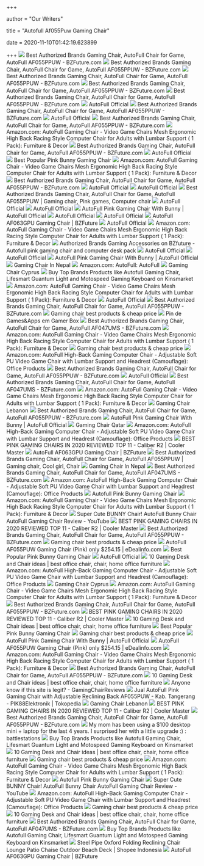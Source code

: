 +++
        
author = "Our Writers"
        
title = "Autofull Af055Puw Gaming Chair"
        
date = 2020-11-10T01:42:19.623899
        
+++
[ ![](https://file-cdn.bzfuture.com/physical/20190823171816.jpg)](https://file-cdn.bzfuture.com/physical/20190823171816.jpg) Best Authorized Brands Gaming Chair, AutoFull Chair for Game, AutoFull  AF055PPUW - BZFuture.com
[ ![](https://file-cdn.bzfuture.com/physical/20190823171849_thumb_big.jpg)](https://file-cdn.bzfuture.com/physical/20190823171849_thumb_big.jpg) Best Authorized Brands Gaming Chair, AutoFull Chair for Game, AutoFull  AF055PPUW - BZFuture.com
[ ![](https://file-cdn.bzfuture.com/physical/20190823171843_thumb_big.jpg)](https://file-cdn.bzfuture.com/physical/20190823171843_thumb_big.jpg) Best Authorized Brands Gaming Chair, AutoFull Chair for Game, AutoFull  AF055PPUW - BZFuture.com
[ ![](https://file-cdn.bzfuture.com/physical/20190823171858_thumb_big.jpg)](https://file-cdn.bzfuture.com/physical/20190823171858_thumb_big.jpg) Best Authorized Brands Gaming Chair, AutoFull Chair for Game, AutoFull  AF055PPUW - BZFuture.com
[ ![](https://m.media-amazon.com/images/S/aplus-seller-content-images-us-east-1/ATVPDKIKX0DER/A394PY87M173JB/900ac157-fec6-49a8-b34d-3e9032d8a83d._CR0,0,300,300_PT0_SX300__.jpg)](https://m.media-amazon.com/images/S/aplus-seller-content-images-us-east-1/ATVPDKIKX0DER/A394PY87M173JB/900ac157-fec6-49a8-b34d-3e9032d8a83d._CR0,0,300,300_PT0_SX300__.jpg) Best Authorized Brands Gaming Chair, AutoFull Chair for Game, AutoFull  AF055PPUW - BZFuture.com
[ ![](https://cdn.shopify.com/s/files/1/0303/9805/4531/products/3_1024x1024.jpg?v=1590117285)](https://cdn.shopify.com/s/files/1/0303/9805/4531/products/3_1024x1024.jpg?v=1590117285) AutoFull Official
[ ![](https://file-cdn.bzfuture.com/physical/20190823171853_thumb_big.jpg)](https://file-cdn.bzfuture.com/physical/20190823171853_thumb_big.jpg) Best Authorized Brands Gaming Chair, AutoFull Chair for Game, AutoFull  AF055PPUW - BZFuture.com
[ ![](https://cdn.shopify.com/s/files/1/0303/9805/4531/products/567042f830a15bcefdc659371169a57e_1024x1024.jpg?v=1582972038)](https://cdn.shopify.com/s/files/1/0303/9805/4531/products/567042f830a15bcefdc659371169a57e_1024x1024.jpg?v=1582972038) AutoFull Official
[ ![](https://m.media-amazon.com/images/S/aplus-seller-content-images-us-east-1/ATVPDKIKX0DER/A394PY87M173JB/a1715a82-433e-4373-8973-11e192d14453._CR0,0,970,600_PT0_SX970__.jpg)](https://m.media-amazon.com/images/S/aplus-seller-content-images-us-east-1/ATVPDKIKX0DER/A394PY87M173JB/a1715a82-433e-4373-8973-11e192d14453._CR0,0,970,600_PT0_SX970__.jpg) Best Authorized Brands Gaming Chair, AutoFull Chair for Game, AutoFull  AF055PPUW - BZFuture.com
[ ![](https://images-na.ssl-images-amazon.com/images/I/61RMuuhOwTL._AC_SX679_.jpg)](https://images-na.ssl-images-amazon.com/images/I/61RMuuhOwTL._AC_SX679_.jpg) Amazon.com: AutoFull Gaming Chair - Video Game Chairs Mesh Ergonomic High  Back Racing Style Computer Chair for Adults with Lumbar Support ( 1 Pack):  Furniture & Decor
[ ![](https://file-cdn.bzfuture.com/physical/20190823171825_thumb_big.jpg)](https://file-cdn.bzfuture.com/physical/20190823171825_thumb_big.jpg) Best Authorized Brands Gaming Chair, AutoFull Chair for Game, AutoFull  AF055PPUW - BZFuture.com
[ ![](https://cdn.shopify.com/s/files/1/0303/9805/4531/products/4_1024x1024.jpg?v=1590117308)](https://cdn.shopify.com/s/files/1/0303/9805/4531/products/4_1024x1024.jpg?v=1590117308) AutoFull Official
[ ![](https://www.appclonescript.com/wp-content/uploads/2020/06/pink-bunny-gaming-chair-1280x720.jpg)](https://www.appclonescript.com/wp-content/uploads/2020/06/pink-bunny-gaming-chair-1280x720.jpg) Best Popular Pink Bunny Gaming Chair
[ ![](https://m.media-amazon.com/images/I/51jjdH3L0TL._AC_SS350_.jpg)](https://m.media-amazon.com/images/I/51jjdH3L0TL._AC_SS350_.jpg) Amazon.com: AutoFull Gaming Chair - Video Game Chairs Mesh Ergonomic High  Back Racing Style Computer Chair for Adults with Lumbar Support ( 1 Pack):  Furniture & Decor
[ ![](https://file-cdn.bzfuture.com/comment/a6bae26ccab38ffe051eab098d92896e407bc6a5bbe8b22fbe8da36379d90eef.png)](https://file-cdn.bzfuture.com/comment/a6bae26ccab38ffe051eab098d92896e407bc6a5bbe8b22fbe8da36379d90eef.png) Best Authorized Brands Gaming Chair, AutoFull Chair for Game, AutoFull  AF055PPUW - BZFuture.com
[ ![](https://cdn.shopify.com/s/files/1/0303/9805/4531/files/02_722436ef-73e1-432e-9fad-6139fcd83a16_1440x640.jpg?v=1600911554)](https://cdn.shopify.com/s/files/1/0303/9805/4531/files/02_722436ef-73e1-432e-9fad-6139fcd83a16_1440x640.jpg?v=1600911554) AutoFull Official
[ ![](https://cdn.shopify.com/s/files/1/0303/9805/4531/products/5_1024x1024.jpg?v=1590117296)](https://cdn.shopify.com/s/files/1/0303/9805/4531/products/5_1024x1024.jpg?v=1590117296) AutoFull Official
[ ![](https://i.pinimg.com/originals/19/bf/a0/19bfa0eb57e38c19c4df79f0302adb8a.png)](https://i.pinimg.com/originals/19/bf/a0/19bfa0eb57e38c19c4df79f0302adb8a.png) Best Authorized Brands Gaming Chair, AutoFull Chair for Game, AutoFull  AF055PPUW | Gaming chair, Pink games, Computer chair
[ ![](https://cdn.shopify.com/s/files/1/0303/9805/4531/files/1_26ee7946-de7f-4550-8b08-19850094a08c_1080x608.jpg?v=1590055277)](https://cdn.shopify.com/s/files/1/0303/9805/4531/files/1_26ee7946-de7f-4550-8b08-19850094a08c_1080x608.jpg?v=1590055277) AutoFull Official
[ ![](https://cdn.shopify.com/s/files/1/0303/9805/4531/files/1440-640_1400x640.jpg?v=1604806335)](https://cdn.shopify.com/s/files/1/0303/9805/4531/files/1440-640_1400x640.jpg?v=1604806335) AutoFull Official
[ ![](https://cdn.shopify.com/s/files/1/0303/9805/4531/products/05530off_grande.jpg?v=1604538910)](https://cdn.shopify.com/s/files/1/0303/9805/4531/products/05530off_grande.jpg?v=1604538910) AutoFull Pink Gaming Chair With Bunny | AutoFull Official
[ ![](https://cdn.shopify.com/s/files/1/0303/9805/4531/products/068_11_600x600.jpg?v=1599636932)](https://cdn.shopify.com/s/files/1/0303/9805/4531/products/068_11_600x600.jpg?v=1599636932) AutoFull Official
[ ![](https://cdn.shopify.com/s/files/1/0303/9805/4531/products/PRO_6d2f0fc2-2a94-4f3e-8dd3-54da03d06734_600x600.jpg?v=1604379091)](https://cdn.shopify.com/s/files/1/0303/9805/4531/products/PRO_6d2f0fc2-2a94-4f3e-8dd3-54da03d06734_600x600.jpg?v=1604379091) AutoFull Official
[ ![](https://file-cdn.bzfuture.com/physical/20190822143543_thumb_big.jpg)](https://file-cdn.bzfuture.com/physical/20190822143543_thumb_big.jpg) AutoFull AF063GPU Gaming Chair | BZFuture
[ ![](https://cdn.shopify.com/s/files/1/0303/9805/4531/products/1_ed81a4e4-d4ff-4f9e-ba13-e870a34b3bd1_600x600.jpg?v=1600138953)](https://cdn.shopify.com/s/files/1/0303/9805/4531/products/1_ed81a4e4-d4ff-4f9e-ba13-e870a34b3bd1_600x600.jpg?v=1600138953) AutoFull Official
[ ![](https://images-na.ssl-images-amazon.com/images/I/61Qk0VJO9eL._AC_UL320_SR214,320_.jpg)](https://images-na.ssl-images-amazon.com/images/I/61Qk0VJO9eL._AC_UL320_SR214,320_.jpg) Amazon.com: AutoFull Gaming Chair - Video Game Chairs Mesh Ergonomic High  Back Racing Style Computer Chair for Adults with Lumbar Support ( 1 Pack):  Furniture & Decor
[ ![](https://file-cdn.bzfuture.com/physical/de2633eb0f0bf26876845e1c8b861726_thumb_big.jpg)](https://file-cdn.bzfuture.com/physical/de2633eb0f0bf26876845e1c8b861726_thumb_big.jpg) Authorized Brands Gaming Accessories on BZfuture - Autofull pink gaming  chair and computer desk pack
[ ![](https://cdn.shopify.com/s/files/1/0303/9805/4531/files/LOGO_CMYK-2-23_225x200.png?v=1589525590)](https://cdn.shopify.com/s/files/1/0303/9805/4531/files/LOGO_CMYK-2-23_225x200.png?v=1589525590) AutoFull Official
[ ![](https://cdn.shopify.com/s/files/1/0303/9805/4531/files/902_11-new_1138x640.jpg?v=1604392748)](https://cdn.shopify.com/s/files/1/0303/9805/4531/files/902_11-new_1138x640.jpg?v=1604392748) AutoFull Official
[ ![](https://cdn.shopifycdn.net/s/files/1/0303/9805/4531/files/055_6ebcc9b9-319b-4cb6-81a2-90862a19e5ea.jpg?v=1600161289)](https://cdn.shopifycdn.net/s/files/1/0303/9805/4531/files/055_6ebcc9b9-319b-4cb6-81a2-90862a19e5ea.jpg?v=1600161289) AutoFull Pink Gaming Chair With Bunny | AutoFull Official
[ ![](https://cdn.ktm2day.com/wp-content/uploads/2019/03/Fantech-Gaming-Chair-Nepal.jpg)](https://cdn.ktm2day.com/wp-content/uploads/2019/03/Fantech-Gaming-Chair-Nepal.jpg) Gaming Chair In Nepal
[ ![](https://m.media-amazon.com/images/I/71K+ikjn0eL.jpg)](https://m.media-amazon.com/images/I/71K+ikjn0eL.jpg) Amazon.com: AutoFull: AutoFull
[ ![](https://bestbuycyprus.com/109389-large_default/gaming-chairs-cougar-fusion-gaming-chair.jpg)](https://bestbuycyprus.com/109389-large_default/gaming-chairs-cougar-fusion-gaming-chair.jpg) Gaming Chair Cyprus
[ ![](https://bossfile-cdn.mediamz.com/39/product/085e4acc4cbd8991858534c65e39e480_thumb.jpg)](https://bossfile-cdn.mediamz.com/39/product/085e4acc4cbd8991858534c65e39e480_thumb.jpg) Buy Top Brands Products like Autofull Gaming Chair, Lifesmart Guantum Light  and Motospeed Gaming Keyboard on Kinsmarket
[ ![](https://images-na.ssl-images-amazon.com/images/I/61MJ%2BseCMKL._AC_UL160_SR160,160_.jpg)](https://images-na.ssl-images-amazon.com/images/I/61MJ%2BseCMKL._AC_UL160_SR160,160_.jpg) Amazon.com: AutoFull Gaming Chair - Video Game Chairs Mesh Ergonomic High  Back Racing Style Computer Chair for Adults with Lumbar Support ( 1 Pack):  Furniture & Decor
[ ![](https://cdn.shopify.com/s/files/1/0303/9805/4531/files/063_411c24a3-1780-4dc6-9689-201879207b8b_1138x640.jpg?v=1603289722)](https://cdn.shopify.com/s/files/1/0303/9805/4531/files/063_411c24a3-1780-4dc6-9689-201879207b8b_1138x640.jpg?v=1603289722) AutoFull Official
[ ![](https://m.media-amazon.com/images/S/aplus-seller-content-images-us-east-1/ATVPDKIKX0DER/A394PY87M173JB/18a6f5d3-fba2-429e-9327-9b29a0e1d33b._CR0,0,300,300_PT0_SX300__.jpg)](https://m.media-amazon.com/images/S/aplus-seller-content-images-us-east-1/ATVPDKIKX0DER/A394PY87M173JB/18a6f5d3-fba2-429e-9327-9b29a0e1d33b._CR0,0,300,300_PT0_SX300__.jpg) Best Authorized Brands Gaming Chair, AutoFull Chair for Game, AutoFull  AF055PPUW - BZFuture.com
[ ![](https://1.bp.blogspot.com/-jflPPAIUjVo/Xo1EKqh_-wI/AAAAAAAAAA0/GGu9AAdWuvM7WrhyUAVlhocjR7_NnaLdgCLcBGAsYHQ/s1600/51C4qW%252BT0OL._AC_SY700_FMwebp_.webp)](https://1.bp.blogspot.com/-jflPPAIUjVo/Xo1EKqh_-wI/AAAAAAAAAA0/GGu9AAdWuvM7WrhyUAVlhocjR7_NnaLdgCLcBGAsYHQ/s1600/51C4qW%252BT0OL._AC_SY700_FMwebp_.webp) Gaming chair best products & cheap price
[ ![](https://i.pinimg.com/originals/70/11/1b/70111b0ac3f8c8f7bfa330c317c58c21.png)](https://i.pinimg.com/originals/70/11/1b/70111b0ac3f8c8f7bfa330c317c58c21.png) Pin de Games&Apps em Gamer Box
[ ![](https://file-cdn.bzfuture.com/physical/20190822144153_thumb_big.jpg)](https://file-cdn.bzfuture.com/physical/20190822144153_thumb_big.jpg) Best Authorized Brands Gaming Chair, AutoFull Chair for Game, AutoFull  AF047UMS - BZFuture.com
[ ![](https://m.media-amazon.com/images/S/aplus-seller-content-images-us-east-1/ATVPDKIKX0DER/A394PY87M173JB/f0142c78-a5bc-4587-b076-e2ecbd552445._CR0,0,300,300_PT0_SX300__.jpg)](https://m.media-amazon.com/images/S/aplus-seller-content-images-us-east-1/ATVPDKIKX0DER/A394PY87M173JB/f0142c78-a5bc-4587-b076-e2ecbd552445._CR0,0,300,300_PT0_SX300__.jpg) Amazon.com: AutoFull Gaming Chair - Video Game Chairs Mesh Ergonomic High  Back Racing Style Computer Chair for Adults with Lumbar Support ( 1 Pack):  Furniture & Decor
[ ![](https://1.bp.blogspot.com/-KWYB7v1M0j4/Xo1Rm5D473I/AAAAAAAAACM/b4hQOLUi_VYfj0VNt0MOfasuFjyvL-Q1gCLcBGAsYHQ/s1600/61Bu2%252Bunt9L._SL1500_.jpg)](https://1.bp.blogspot.com/-KWYB7v1M0j4/Xo1Rm5D473I/AAAAAAAAACM/b4hQOLUi_VYfj0VNt0MOfasuFjyvL-Q1gCLcBGAsYHQ/s1600/61Bu2%252Bunt9L._SL1500_.jpg) Gaming chair best products & cheap price
[ ![](https://images-na.ssl-images-amazon.com/images/I/61epVyET0dL._AC_SX679_.jpg)](https://images-na.ssl-images-amazon.com/images/I/61epVyET0dL._AC_SX679_.jpg) Amazon.com: AutoFull High-Back Gaming Computer Chair - Adjustable Soft PU  Video Game Chair with Lumbar Support and Headrest (Camouflage): Office  Products
[ ![](https://m.media-amazon.com/images/S/aplus-seller-content-images-us-east-1/ATVPDKIKX0DER/A394PY87M173JB/b51feeea-cb99-4bff-be3f-3af560fcddce._CR0,0,300,300_PT0_SX300__.jpg)](https://m.media-amazon.com/images/S/aplus-seller-content-images-us-east-1/ATVPDKIKX0DER/A394PY87M173JB/b51feeea-cb99-4bff-be3f-3af560fcddce._CR0,0,300,300_PT0_SX300__.jpg) Best Authorized Brands Gaming Chair, AutoFull Chair for Game, AutoFull  AF055PPUW - BZFuture.com
[ ![](https://cdn.shopify.com/s/files/1/0303/9805/4531/files/055_30off_1138x640.jpg?v=1604538862)](https://cdn.shopify.com/s/files/1/0303/9805/4531/files/055_30off_1138x640.jpg?v=1604538862) AutoFull Official
[ ![](https://file-cdn.bzfuture.com/physical/20190822144200_thumb_big.jpg)](https://file-cdn.bzfuture.com/physical/20190822144200_thumb_big.jpg) Best Authorized Brands Gaming Chair, AutoFull Chair for Game, AutoFull  AF047UMS - BZFuture.com
[ ![](https://m.media-amazon.com/images/I/71iv6eyHfYL._AC_UL400_.jpg)](https://m.media-amazon.com/images/I/71iv6eyHfYL._AC_UL400_.jpg) Amazon.com: AutoFull Gaming Chair - Video Game Chairs Mesh Ergonomic High  Back Racing Style Computer Chair for Adults with Lumbar Support ( 1 Pack):  Furniture & Decor
[ ![](https://file-cdn.bzfuture.com/physical/20190910105304.jpg)](https://file-cdn.bzfuture.com/physical/20190910105304.jpg) Gaming Chair Lebanon
[ ![](https://file-cdn.bzfuture.com/news/1e096307b24d60b2ab46199d99f3fdf8.jpg)](https://file-cdn.bzfuture.com/news/1e096307b24d60b2ab46199d99f3fdf8.jpg) Best Authorized Brands Gaming Chair, AutoFull Chair for Game, AutoFull  AF055PPUW - BZFuture.com
[ ![](https://cdn.shopify.com/s/files/1/0303/9805/4531/products/055_9191a4f4-f076-4d74-b4ee-c8f7fc73bdbc_1024x1024.jpg?v=1603596829)](https://cdn.shopify.com/s/files/1/0303/9805/4531/products/055_9191a4f4-f076-4d74-b4ee-c8f7fc73bdbc_1024x1024.jpg?v=1603596829) AutoFull Pink Gaming Chair With Bunny | AutoFull Official
[ ![](https://www.ubuy.qa/productimg/?image=aHR0cHM6Ly9tLm1lZGlhLWFtYXpvbi5jb20vaW1hZ2VzL0kvNjE5c1dGc1hKK0wuX0FDX1VTMjE4Xy5qcGc.jpg)](https://www.ubuy.qa/productimg/?image=aHR0cHM6Ly9tLm1lZGlhLWFtYXpvbi5jb20vaW1hZ2VzL0kvNjE5c1dGc1hKK0wuX0FDX1VTMjE4Xy5qcGc.jpg) Gaming Chair Qatar
[ ![](https://m.media-amazon.com/images/S/aplus-seller-content-images-us-east-1/ATVPDKIKX0DER/A394PY87M173JB/7616e59b-fc41-45e6-9da0-fbc54aa14849._CR0,0,970,600_PT0_SX970__.jpg)](https://m.media-amazon.com/images/S/aplus-seller-content-images-us-east-1/ATVPDKIKX0DER/A394PY87M173JB/7616e59b-fc41-45e6-9da0-fbc54aa14849._CR0,0,970,600_PT0_SX970__.jpg) Amazon.com: AutoFull High-Back Gaming Computer Chair - Adjustable Soft PU  Video Game Chair with Lumbar Support and Headrest (Camouflage): Office  Products
[ ![](https://uploads.dxracer.com/Item/2cbe33a2-d604-42f7-9855-72b2c61ac72e/Title/404316626377.jpg.956.jpg)](https://uploads.dxracer.com/Item/2cbe33a2-d604-42f7-9855-72b2c61ac72e/Title/404316626377.jpg.956.jpg) BEST PINK GAMING CHAIRS IN 2020 REVIEWED TOP 11 - Caliber R2 | Cooler Master
[ ![](https://file-cdn.bzfuture.com/physical/20190822143526_thumb_big.jpg)](https://file-cdn.bzfuture.com/physical/20190822143526_thumb_big.jpg) AutoFull AF063GPU Gaming Chair | BZFuture
[ ![](https://i.pinimg.com/originals/cd/2c/b0/cd2cb0f517a0c1b6508b793fb4f0e73f.jpg)](https://i.pinimg.com/originals/cd/2c/b0/cd2cb0f517a0c1b6508b793fb4f0e73f.jpg) Best Authorized Brands Gaming Chair, AutoFull Chair for Game, AutoFull  AF055PPUW | Gaming chair, Cool girl, Chair
[ ![](https://www.gadgetbytenepal.com/wp-content/uploads/2019/04/xiaomi-autofull-gaming-chair.jpg)](https://www.gadgetbytenepal.com/wp-content/uploads/2019/04/xiaomi-autofull-gaming-chair.jpg) Gaming Chair In Nepal
[ ![](https://file-cdn.bzfuture.com/physical/20190822144145_thumb_big.jpg)](https://file-cdn.bzfuture.com/physical/20190822144145_thumb_big.jpg) Best Authorized Brands Gaming Chair, AutoFull Chair for Game, AutoFull  AF047UMS - BZFuture.com
[ ![](https://images-na.ssl-images-amazon.com/images/I/61gtc80Yv6L._AC_SL1000_.jpg)](https://images-na.ssl-images-amazon.com/images/I/61gtc80Yv6L._AC_SL1000_.jpg) Amazon.com: AutoFull High-Back Gaming Computer Chair - Adjustable Soft PU  Video Game Chair with Lumbar Support and Headrest (Camouflage): Office  Products
[ ![](https://i.pinimg.com/736x/4b/17/c0/4b17c056441c8d47f4d2df96392363a6.jpg)](https://i.pinimg.com/736x/4b/17/c0/4b17c056441c8d47f4d2df96392363a6.jpg) Autofull Pink Bunny Gaming Chair
[ ![](https://images-na.ssl-images-amazon.com/images/I/61V2vjDNdgL._AC_UL320_SR192,320_.jpg)](https://images-na.ssl-images-amazon.com/images/I/61V2vjDNdgL._AC_UL320_SR192,320_.jpg) Amazon.com: AutoFull Gaming Chair - Video Game Chairs Mesh Ergonomic High  Back Racing Style Computer Chair for Adults with Lumbar Support ( 1 Pack):  Furniture & Decor
[ ![](https://i.ytimg.com/vi/cRPFFCzLod4/maxresdefault.jpg)](https://i.ytimg.com/vi/cRPFFCzLod4/maxresdefault.jpg) Super Cute BUNNY Chair!  AutoFull Bunny Chair  AutoFull Gaming Chair  Review - YouTube
[ ![](https://1.bp.blogspot.com/-ZzvU4HRqXsc/XQabfda-gJI/AAAAAAAAAf0/Vlr2v7AhwAUHtPN1q1yfTiO1pCs8ghIPgCLcBGAs/s1600/20190617_032443.jpg)](https://1.bp.blogspot.com/-ZzvU4HRqXsc/XQabfda-gJI/AAAAAAAAAf0/Vlr2v7AhwAUHtPN1q1yfTiO1pCs8ghIPgCLcBGAs/s1600/20190617_032443.jpg) BEST PINK GAMING CHAIRS IN 2020 REVIEWED TOP 11 - Caliber R2 | Cooler Master
[ ![](https://file-cdn.bzfuture.com/comment/58c1315ea6648170cc93c15bb61e378837e0c20278c425a093ed36946a195444.png)](https://file-cdn.bzfuture.com/comment/58c1315ea6648170cc93c15bb61e378837e0c20278c425a093ed36946a195444.png) Best Authorized Brands Gaming Chair, AutoFull Chair for Game, AutoFull  AF055PPUW - BZFuture.com
[ ![](https://1.bp.blogspot.com/-bmjE8BXMSKk/Xo1PK1qU5nI/AAAAAAAAAB4/63s9y6s4lh8QfwGMWP3vjDaYqo908-VxACLcBGAsYHQ/s1600/81pxhEf1QlL._SL1500_.jpg)](https://1.bp.blogspot.com/-bmjE8BXMSKk/Xo1PK1qU5nI/AAAAAAAAAB4/63s9y6s4lh8QfwGMWP3vjDaYqo908-VxACLcBGAsYHQ/s1600/81pxhEf1QlL._SL1500_.jpg) Gaming chair best products & cheap price
[ ![](https://file-cdn.bzfuture.com/physical/85f764a4c9ef8dc52df77bb2db1a1c0b.jpg)](https://file-cdn.bzfuture.com/physical/85f764a4c9ef8dc52df77bb2db1a1c0b.jpg) AutoFull AF055PUW Gaming Chair (Pink) only $254.15 | eDealinfo.com
[ ![](https://www.appclonescript.com/wp-content/uploads/2020/06/tooth-sensitivity-780x520.png)](https://www.appclonescript.com/wp-content/uploads/2020/06/tooth-sensitivity-780x520.png) Best Popular Pink Bunny Gaming Chair
[ ![](https://i.ytimg.com/vi/XXHATm7n_1k/maxresdefault.jpg)](https://i.ytimg.com/vi/XXHATm7n_1k/maxresdefault.jpg) AutoFull Official
[ ![](https://i.pinimg.com/236x/70/90/97/7090974c2b771c3fb4391c4c921b603d--desk-chairs-office-chairs.jpg)](https://i.pinimg.com/236x/70/90/97/7090974c2b771c3fb4391c4c921b603d--desk-chairs-office-chairs.jpg) 10 Gaming Desk and Chair ideas | best office chair, chair, home office  furniture
[ ![](https://images-na.ssl-images-amazon.com/images/I/61lZxy9WzDL._AC_SL1000_.jpg)](https://images-na.ssl-images-amazon.com/images/I/61lZxy9WzDL._AC_SL1000_.jpg) Amazon.com: AutoFull High-Back Gaming Computer Chair - Adjustable Soft PU  Video Game Chair with Lumbar Support and Headrest (Camouflage): Office  Products
[ ![](https://www.static-src.com/wcsstore/Indraprastha/images/catalog/full//97/MTA-5051895/alby_store_kursi_gaming-_kursi_game-_gaming_chair_-_bantal_full02_beabslnj.jpg)](https://www.static-src.com/wcsstore/Indraprastha/images/catalog/full//97/MTA-5051895/alby_store_kursi_gaming-_kursi_game-_gaming_chair_-_bantal_full02_beabslnj.jpg) Gaming Chair Cyprus
[ ![](https://images-na.ssl-images-amazon.com/images/I/618QKUNsG1L._AC_UL320_SR190,320_.jpg)](https://images-na.ssl-images-amazon.com/images/I/618QKUNsG1L._AC_UL320_SR190,320_.jpg) Amazon.com: AutoFull Gaming Chair - Video Game Chairs Mesh Ergonomic High  Back Racing Style Computer Chair for Adults with Lumbar Support ( 1 Pack):  Furniture & Decor
[ ![](https://m.media-amazon.com/images/S/aplus-seller-content-images-us-east-1/ATVPDKIKX0DER/A394PY87M173JB/2c9ccac8-b0b7-48c9-858a-935cc2583561._CR0,0,220,220_PT0_SX220__.jpg)](https://m.media-amazon.com/images/S/aplus-seller-content-images-us-east-1/ATVPDKIKX0DER/A394PY87M173JB/2c9ccac8-b0b7-48c9-858a-935cc2583561._CR0,0,220,220_PT0_SX220__.jpg) Best Authorized Brands Gaming Chair, AutoFull Chair for Game, AutoFull  AF055PPUW - BZFuture.com
[ ![](https://www.zqracing.com.au/wp-content/uploads/2016/08/WS20-PINK-6-2-300x300.jpg)](https://www.zqracing.com.au/wp-content/uploads/2016/08/WS20-PINK-6-2-300x300.jpg) BEST PINK GAMING CHAIRS IN 2020 REVIEWED TOP 11 - Caliber R2 | Cooler Master
[ ![](https://i.pinimg.com/236x/e3/b6/d3/e3b6d32dad00fd4de78c24be97dcde1e--computer-desks-office-desks.jpg)](https://i.pinimg.com/236x/e3/b6/d3/e3b6d32dad00fd4de78c24be97dcde1e--computer-desks-office-desks.jpg) 10 Gaming Desk and Chair ideas | best office chair, chair, home office  furniture
[ ![](https://www.appclonescript.com/wp-content/uploads/2020/06/business-communication-planning-780x520.jpg)](https://www.appclonescript.com/wp-content/uploads/2020/06/business-communication-planning-780x520.jpg) Best Popular Pink Bunny Gaming Chair
[ ![](https://1.bp.blogspot.com/-ftAmL0M1VvU/Xo1GU33M1DI/AAAAAAAAABI/B0QorL0rfDwuqFnTeKHP14IlHAFvUJeWACLcBGAsYHQ/s1600/61Be01-nvpL._SL1500_.jpg)](https://1.bp.blogspot.com/-ftAmL0M1VvU/Xo1GU33M1DI/AAAAAAAAABI/B0QorL0rfDwuqFnTeKHP14IlHAFvUJeWACLcBGAsYHQ/s1600/61Be01-nvpL._SL1500_.jpg) Gaming chair best products & cheap price
[ ![](https://i.ytimg.com/vi/cf9k7lUmxls/maxresdefault.jpg)](https://i.ytimg.com/vi/cf9k7lUmxls/maxresdefault.jpg) AutoFull Pink Gaming Chair With Bunny | AutoFull Official
[ ![](https://static-cdn.bzfuture.com/mall/activity/summer2019/images/share.jpg)](https://static-cdn.bzfuture.com/mall/activity/summer2019/images/share.jpg) AutoFull AF055PUW Gaming Chair (Pink) only $254.15 | eDealinfo.com
[ ![](https://m.media-amazon.com/images/S/aplus-seller-content-images-us-east-1/ATVPDKIKX0DER/A394PY87M173JB/955ab991-660d-47ce-bf56-9196fa888fff._CR0,0,970,600_PT0_SX970__.jpg)](https://m.media-amazon.com/images/S/aplus-seller-content-images-us-east-1/ATVPDKIKX0DER/A394PY87M173JB/955ab991-660d-47ce-bf56-9196fa888fff._CR0,0,970,600_PT0_SX970__.jpg) Amazon.com: AutoFull Gaming Chair - Video Game Chairs Mesh Ergonomic High  Back Racing Style Computer Chair for Adults with Lumbar Support ( 1 Pack):  Furniture & Decor
[ ![](https://file-cdn.bzfuture.com/comment/711cb77d206728f9b76fe87d4fc5b03d62b27f3c4b4d0d4bee313a32b5d5763d.jpg)](https://file-cdn.bzfuture.com/comment/711cb77d206728f9b76fe87d4fc5b03d62b27f3c4b4d0d4bee313a32b5d5763d.jpg) Best Authorized Brands Gaming Chair, AutoFull Chair for Game, AutoFull  AF055PPUW - BZFuture.com
[ ![](https://i.pinimg.com/236x/6f/97/76/6f9776bf217f7faaae508443d2274693--bonded-leather-black-leather.jpg)](https://i.pinimg.com/236x/6f/97/76/6f9776bf217f7faaae508443d2274693--bonded-leather-black-leather.jpg) 10 Gaming Desk and Chair ideas | best office chair, chair, home office  furniture
[ ![](https://i.ytimg.com/vi/QqpaO8uWAFs/hqdefault.jpg)](https://i.ytimg.com/vi/QqpaO8uWAFs/hqdefault.jpg) Anyone know if this site is legit? - GamingChairReviews
[ ![](https://ecs7.tokopedia.net/img/cache/200-square/product-1/2020/8/7/8226390/8226390_58ff6ef4-0f98-4ab7-b52b-b46ae1fa081a_700_700)](https://ecs7.tokopedia.net/img/cache/200-square/product-1/2020/8/7/8226390/8226390_58ff6ef4-0f98-4ab7-b52b-b46ae1fa081a_700_700) Jual AutoFull Pink Gaming Chair with Adjustable Reclining Back AF055PUW -  Kab. Tangerang - PIK88Elektronik | Tokopedia
[ ![](https://cdn11.bigcommerce.com/s-ly71h6t8/images/stencil/1280x1280/products/2253/9277/fantech-gaming-chair-gc-183_1__34753.1544110838.jpg?c=2?imbypass=on)](https://cdn11.bigcommerce.com/s-ly71h6t8/images/stencil/1280x1280/products/2253/9277/fantech-gaming-chair-gc-183_1__34753.1544110838.jpg?c=2?imbypass=on) Gaming Chair Lebanon
[ ![](https://cdn.shopify.com/s/files/1/0024/9803/5810/products/634653-Product-1-I_ea93e627-a2ad-4778-b01d-a456f3b08873_800x800.jpg)](https://cdn.shopify.com/s/files/1/0024/9803/5810/products/634653-Product-1-I_ea93e627-a2ad-4778-b01d-a456f3b08873_800x800.jpg) BEST PINK GAMING CHAIRS IN 2020 REVIEWED TOP 11 - Caliber R2 | Cooler Master
[ ![](https://file-cdn.bzfuture.com/comment/bf17f5e97bb7b3158ea03026da303d4ce27a32a8ce1d7b6f8382efc023b0128f.jpg)](https://file-cdn.bzfuture.com/comment/bf17f5e97bb7b3158ea03026da303d4ce27a32a8ce1d7b6f8382efc023b0128f.jpg) Best Authorized Brands Gaming Chair, AutoFull Chair for Game, AutoFull  AF055PPUW - BZFuture.com
[ ![](https://preview.redd.it/xz91r50zics31.jpg?auto=webp&s=52d49bbf3d04fa7fae590655edf264cadf44f33a)](https://preview.redd.it/xz91r50zics31.jpg?auto=webp&s=52d49bbf3d04fa7fae590655edf264cadf44f33a) My mom has been using a $100 desktop mini + laptop for the last 4 years. I  surprised her with a little upgrade :) : battlestations
[ ![](https://bossfile-cdn.mediamz.com/39/product/666a76e347dd4bb69dda86b75864a438_thumb.jpg)](https://bossfile-cdn.mediamz.com/39/product/666a76e347dd4bb69dda86b75864a438_thumb.jpg) Buy Top Brands Products like Autofull Gaming Chair, Lifesmart Guantum Light  and Motospeed Gaming Keyboard on Kinsmarket
[ ![](https://i.pinimg.com/236x/3c/c4/84/3cc484b9924496f62d5c401713edd7e7--leather-chairs-black-leather-chair.jpg)](https://i.pinimg.com/236x/3c/c4/84/3cc484b9924496f62d5c401713edd7e7--leather-chairs-black-leather-chair.jpg) 10 Gaming Desk and Chair ideas | best office chair, chair, home office  furniture
[ ![](https://1.bp.blogspot.com/-xZYZLk8hJJU/Xo1Nt_aU7qI/AAAAAAAAABs/83YN03psY4U7Pr74fUFY8bCp5OY6ta5kQCLcBGAsYHQ/s1600/71a55YCeT8L._SL1500_.jpg)](https://1.bp.blogspot.com/-xZYZLk8hJJU/Xo1Nt_aU7qI/AAAAAAAAABs/83YN03psY4U7Pr74fUFY8bCp5OY6ta5kQCLcBGAsYHQ/s1600/71a55YCeT8L._SL1500_.jpg) Gaming chair best products & cheap price
[ ![](https://m.media-amazon.com/images/I/41k+WTomWTL._AA130_.jpg)](https://m.media-amazon.com/images/I/41k+WTomWTL._AA130_.jpg) Amazon.com: AutoFull Gaming Chair - Video Game Chairs Mesh Ergonomic High  Back Racing Style Computer Chair for Adults with Lumbar Support ( 1 Pack):  Furniture & Decor
[ ![](https://i.pinimg.com/originals/87/7b/ea/877bea881f8af6fa6d4a205429607d58.jpg)](https://i.pinimg.com/originals/87/7b/ea/877bea881f8af6fa6d4a205429607d58.jpg) Autofull Pink Bunny Gaming Chair
[ ![](https://i.ytimg.com/vi/3YjtKAU-sTI/hqdefault.jpg?sqp=-oaymwEiCKgBEF5IWvKriqkDFQgBFQAAAAAYASUAAMhCPQCAokN4AQ==&rs=AOn4CLDVkuGrjERxjRVlNyQB4h_x6Tirdg)](https://i.ytimg.com/vi/3YjtKAU-sTI/hqdefault.jpg?sqp=-oaymwEiCKgBEF5IWvKriqkDFQgBFQAAAAAYASUAAMhCPQCAokN4AQ==&rs=AOn4CLDVkuGrjERxjRVlNyQB4h_x6Tirdg) Super Cute BUNNY Chair!  AutoFull Bunny Chair  AutoFull Gaming Chair  Review - YouTube
[ ![](https://m.media-amazon.com/images/S/aplus-seller-content-images-us-east-1/ATVPDKIKX0DER/A394PY87M173JB/93bf9d65-0327-40b0-9e03-05bc4f3cbddb._CR0,0,970,600_PT0_SX970__.jpg)](https://m.media-amazon.com/images/S/aplus-seller-content-images-us-east-1/ATVPDKIKX0DER/A394PY87M173JB/93bf9d65-0327-40b0-9e03-05bc4f3cbddb._CR0,0,970,600_PT0_SX970__.jpg) Amazon.com: AutoFull High-Back Gaming Computer Chair - Adjustable Soft PU  Video Game Chair with Lumbar Support and Headrest (Camouflage): Office  Products
[ ![](https://1.bp.blogspot.com/-IpIpzDGE-LQ/Xo1T1J0vEzI/AAAAAAAAACg/eUN5pvEWTPAQ1yESP9ZrEY3-u-RqsL53QCLcBGAsYHQ/s1600/71ANvLgaP1L._SL1500_.jpg)](https://1.bp.blogspot.com/-IpIpzDGE-LQ/Xo1T1J0vEzI/AAAAAAAAACg/eUN5pvEWTPAQ1yESP9ZrEY3-u-RqsL53QCLcBGAsYHQ/s1600/71ANvLgaP1L._SL1500_.jpg) Gaming chair best products & cheap price
[ ![](https://i.pinimg.com/236x/d8/04/ae/d804aee1827773f0a0646b9653eb1d54--office-desk-chairs-office-desks.jpg)](https://i.pinimg.com/236x/d8/04/ae/d804aee1827773f0a0646b9653eb1d54--office-desk-chairs-office-desks.jpg) 10 Gaming Desk and Chair ideas | best office chair, chair, home office  furniture
[ ![](https://file-cdn.bzfuture.com/physical/20190822144157_thumb_big.jpg)](https://file-cdn.bzfuture.com/physical/20190822144157_thumb_big.jpg) Best Authorized Brands Gaming Chair, AutoFull Chair for Game, AutoFull  AF047UMS - BZFuture.com
[ ![](https://bossfile-cdn.mediamz.com/39/product/fb3763cdf3e217ae5e140ce48a2d69ee_thumb.png)](https://bossfile-cdn.mediamz.com/39/product/fb3763cdf3e217ae5e140ce48a2d69ee_thumb.png) Buy Top Brands Products like Autofull Gaming Chair, Lifesmart Guantum Light  and Motospeed Gaming Keyboard on Kinsmarket
[ ![](https://cf.shopee.co.id/file/8a15964dde06fd38587abdec1c5f0e34_tn)](https://cf.shopee.co.id/file/8a15964dde06fd38587abdec1c5f0e34_tn) Steel Pipe Oxford Folding Reclining Chair Lounge Patio Chaise Outdoor Beach  Deck | Shopee Indonesia
[ ![](https://file-cdn.bzfuture.com/news/264eea01628ffdb1bcde81fb1fc38e17.jpg)](https://file-cdn.bzfuture.com/news/264eea01628ffdb1bcde81fb1fc38e17.jpg) AutoFull AF063GPU Gaming Chair | BZFuture
